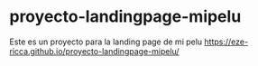 # proyecto-landingpage-mipelu
Este es un proyecto para la landing page de mi pelu
https://eze-ricca.github.io/proyecto-landingpage-mipelu/
